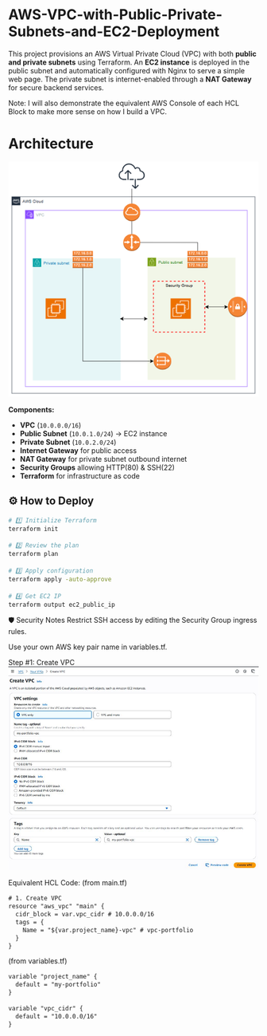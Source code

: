 # AWS-VPC-with-Public-Private-Subnets-and-EC2-Deployment
This project provisions an AWS Virtual Private Cloud (VPC) with both **public and private subnets** using Terraform. An **EC2 instance** is deployed in the public subnet and automatically configured with Nginx to serve a simple web page. The private subnet is internet-enabled through a **NAT Gateway** for secure backend services.

Note:
I will also demonstrate the equivalent AWS Console of each HCL Block to make more sense on how I build a VPC.

# Architecture
![Architecture Diagram](static/Architecture.png)

**Components:**
- **VPC** (`10.0.0.0/16`)
- **Public Subnet** (`10.0.1.0/24`) → EC2 instance
- **Private Subnet** (`10.0.2.0/24`)
- **Internet Gateway** for public access
- **NAT Gateway** for private subnet outbound internet
- **Security Groups** allowing HTTP(80) & SSH(22)
- **Terraform** for infrastructure as code


## ⚙️ How to Deploy
```bash
# 1️⃣ Initialize Terraform
terraform init

# 2️⃣ Review the plan
terraform plan

# 3️⃣ Apply configuration
terraform apply -auto-approve

# 4️⃣ Get EC2 IP
terraform output ec2_public_ip
```

🛡 Security Notes
Restrict SSH access by editing the Security Group ingress rules.

Use your own AWS key pair name in variables.tf.


Step #1: Create VPC
![Create VPC](static/CreateVPC.png)

Equivalent HCL Code:
(from main.tf)
```hcl
# 1. Create VPC
resource "aws_vpc" "main" {
  cidr_block = var.vpc_cidr # 10.0.0.0/16
  tags = {
    Name = "${var.project_name}-vpc" # vpc-portfolio
  }
}
```

(from variables.tf)
```hcl
variable "project_name" {
  default = "my-portfolio"
}

variable "vpc_cidr" {
  default = "10.0.0.0/16"
}
```


